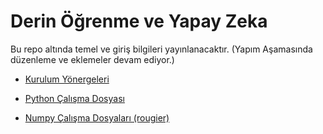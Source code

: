 # Derin Öğrenme ve Yapay Zeka

Bu repo altında temel ve giriş bilgileri yayınlanacaktır. (Yapım Aşamasında düzenleme ve eklemeler devam ediyor.)

* [Kurulum Yönergeleri](https://github.com/metover/Yapay-Zeka/blob/master/Kurulumlar.ipynb)

* [Python Çalışma Dosyası](https://github.com/metover/Yapay-Zeka-Egitimi/blob/master/Python%20Calisma.ipynb)

* [Numpy Çalışma Dosyaları (rougier)](https://github.com/metover/Numpy-Calisma-Dosyalari)

